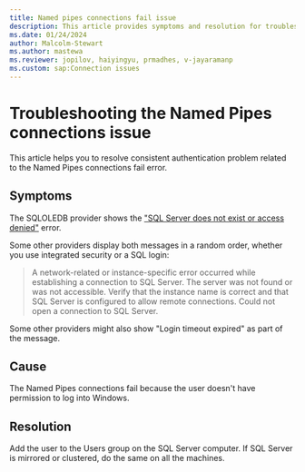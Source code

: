 ```yaml
---
title: Named pipes connections fail issue 
description: This article provides symptoms and resolution for troubleshooting the named pipes connections fail consistent authentication error.
ms.date: 01/24/2024
author: Malcolm-Stewart
ms.author: mastewa
ms.reviewer: jopilov, haiyingyu, prmadhes, v-jayaramanp
ms.custom: sap:Connection issues
---
```


# Troubleshooting the Named Pipes connections issue

This article helps you to resolve consistent authentication problem related to the Named Pipes connections fail error.

## Symptoms

The SQLOLEDB provider shows the ["SQL Server does not exist or access denied"](../startup-shutdown/event-id-7000-access-denied.md) error.

Some other providers display both messages in a random order, whether you use integrated security or a SQL login:

> A network-related or instance-specific error occurred while establishing a connection to SQL Server. The server was not found or was not accessible. Verify that the instance name is correct and that SQL Server is configured to allow remote connections.
> Could not open a connection to SQL Server.

Some other providers might also show "Login timeout expired" as part of the message.

## Cause

The Named Pipes connections fail because the user doesn't have permission to log into Windows.

## Resolution

Add the user to the Users group on the SQL Server computer. If SQL Server is mirrored or clustered, do the same on all the machines.
